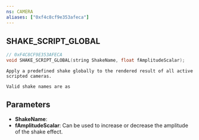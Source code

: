 ```yaml
---
ns: CAMERA
aliases: ["0xf4c8cf9e353afeca"]
---
```

## SHAKE_SCRIPT_GLOBAL

```c
// 0xF4C8CF9E353AFECA
void SHAKE_SCRIPT_GLOBAL(string ShakeName, float fAmplitudeScalar);
```

```
Apply a predefined shake globally to the rendered result of all active scripted cameras.

Valid shake names are as
```

## Parameters
* **ShakeName**: 
* **fAmplitudeScalar**: Can be used to increase or decrease the amplitude of the shake effect.
